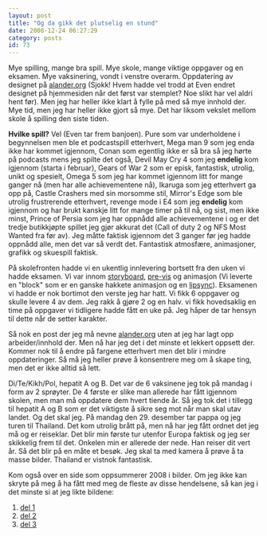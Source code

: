 ```yaml
---
layout: post
title: "Og da gikk det plutselig en stund"
date: 2008-12-24 06:27:29
category: posts
id: 73
---
```

Mye spilling, mange bra spill. Mye skole, mange viktige oppgaver og en eksamen. Mye vaksinering, vondt i venstre overarm. Oppdatering av designet på [alander.org][1] (Sjokk! Hvem hadde vel trodd at Even endret designet på hjemmesiden når det først var stemplet? Noe slikt har vel aldri hent før). Men jeg har heller ikke klart å fylle på med så mye innhold der. Mye tid, men jeg har heller ikke gjort så mye. Det har liksom vekslet mellom skole å spilling den siste tiden.

**Hvilke spill?** Vel (Even tar frem banjoen). Pure som var underholdene i begynnelsen men ble et podcastspill etterhvert, Mega man 9 som jeg enda ikke har kommet igjennom, Conan som egentlig ikke er så bra så jeg hørte på podcasts mens jeg spilte det også, Devil May Cry 4 som jeg **endelig** kom igjennom (starta i februar), Gears of War 2 som er episk, fantastisk, utrolig, unikt og spesielt, Omega 5 som jeg har kommet igjennom litt for mange ganger nå (men har alle achievementene nå), Ikaruga som jeg etterhvert ga opp på, Castle Crashers med sin morsomme stil, Mirror's Edge som ble utrolig frustrerende etterhvert, revenge mode i E4 som jeg **endelig** kom igjennom og har brukt kanskje litt for mange timer på til nå, og sist, men ikke minst, Prince of Persia som jeg har oppnådd alle achievementene i og er det tredje butikkjøpte spillet jeg gjør akkurat det (Call of duty 2 og NFS Most Wanted fra før av). Jeg måtte faktisk igjennom det 3 ganger før jeg hadde oppnådd alle, men det var så verdt det. Fantastisk atmosfære, animasjoner, grafikk og skuespill faktisk.

På skolefronten hadde vi en ukentlig innlevering bortsett fra den uken vi hadde eksamen. Vi var innom [storyboard][2], [pre-vis][3] og animasjon (Vi leverte en "block" som er en ganske hakkete animasjon og en [lipsync][4]). Eksamenen vi hadde er nok bortimot den verste jeg har hatt. Vi fikk 6 oppgaver og skulle levere 4 av dem. Jeg rakk å gjøre 2 og en halv. vi fikk hovedsaklig en time på oppgaver vi tidligere hadde fått en uke på. Jeg håper de tar hensyn til dette når de setter karakter.

Så nok en post der jeg må nevne [alander.org][1] uten at jeg har lagt opp arbeider/innhold der. Men nå har jeg det i det minste et lekkert oppsett der. Kommer nok til å endre på fargene etterhvert men det blir i mindre oppdateringer. Så må jeg heller prøve å konsentrere meg om å skape ting, men det er ikke alltid så lett.

Di/Te/Kikh/Pol, hepatit A og B. Det var de 6 vaksinene jeg tok på mandag i form av 2 sprøyter. De 4 første er slike man allerede har fått igjennom skolen, men man må oppdatere dem hvert tiende år. Så jeg tok det i tillegg til hepatit A og B som er det viktigste å sikre seg mot når man skal utav landet. Og det skal jeg. På mandag den 29. desember tar pappa og jeg turen til Thailand. Det kom utrolig brått på, men nå har jeg fått ordnet det jeg må og er reiseklar. Det blir min første tur utenfor Europa faktisk og jeg ser skikkelig frem til det. Onkelen min er allerede der nede. Han reiser dit vert år. Så det blir på en måte et besøk. Jeg skal ta med kamera å prøve å ta masse bilder. Thailand er vistnok fantastisk.

Kom også over en side som oppsummerer 2008 i bilder. Om jeg ikke kan skryte på meg å ha fått med meg de fleste av disse hendelsene, så kan jeg i det minste si at jeg likte bildene:

1.  [del 1][5]
2.  [del 2][6]
3.  [del 3][7]

 [1]: http://alander.org
 [2]: http://en.wikipedia.org/wiki/Storyboard
 [3]: http://en.wikipedia.org/wiki/Pre-vis
 [4]: http://en.wikipedia.org/wiki/Lipsync
 [5]: http://www.boston.com/bigpicture/2008/12/the_year_2008_in_photographs_p.html
 [6]: http://www.boston.com/bigpicture/2008/12/2008_in_photographs_part_2_of.html
 [7]: http://www.boston.com/bigpicture/2008/12/2008_the_year_in_photographs_p.html